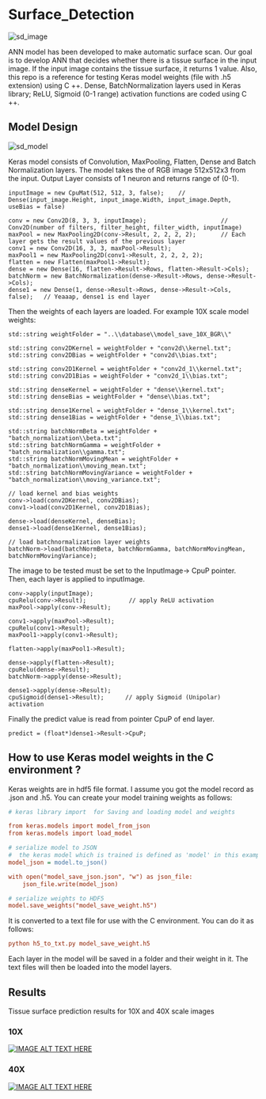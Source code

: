 # Surface_Detection

![sd_image]()

ANN model has been developed to make automatic surface scan. Our goal is to develop ANN that decides whether there is a tissue surface in the input image. If the input image contains the tissue surface, it returns 1 value. Also, this repo is a reference for testing Keras model weights (file with .h5 extension) using C ++. Dense, BatchNormalization layers used in Keras library; ReLU, Sigmoid (0-1 range) activation functions are coded using C ++.

## Model Design

![sd_model]()

Keras model consists of Convolution, MaxPooling, Flatten, Dense and Batch Normalization layers. The model takes the of RGB image 512x512x3 from the input. Output Layer consists of 1 neuron and returns range of (0-1).

```
inputImage = new CpuMat(512, 512, 3, false);    // Dense(input_image.Height, input_image.Width, input_image.Depth, useBias = false)

conv = new Conv2D(8, 3, 3, inputImage);                     // Conv2D(number of filters, filter_height, filter_width, inputImage)
maxPool = new MaxPooling2D(conv->Result, 2, 2, 2, 2);       // Each layer gets the result values of the previous layer
conv1 = new Conv2D(16, 3, 3, maxPool->Result);
maxPool1 = new MaxPooling2D(conv1->Result, 2, 2, 2, 2);
flatten = new Flatten(maxPool1->Result);
dense = new Dense(16, flatten->Result->Rows, flatten->Result->Cols);
batchNorm = new BatchNormalization(dense->Result->Rows, dense->Result->Cols);
dense1 = new Dense(1, dense->Result->Rows, dense->Result->Cols, false);   // Yeaaap, dense1 is end layer
```

Then the weights of each layers are loaded. For example 10X scale model weights:

```
std::string weightFolder = "..\\database\\model_save_10X_BGR\\"

std::string conv2DKernel = weightFolder + "conv2d\\kernel.txt";
std::string conv2DBias = weightFolder + "conv2d\\bias.txt";

std::string conv2D1Kernel = weightFolder + "conv2d_1\\kernel.txt";
std::string conv2D1Bias = weightFolder + "conv2d_1\\bias.txt";

std::string denseKernel = weightFolder + "dense\\kernel.txt";
std::string denseBias = weightFolder + "dense\\bias.txt";

std::string dense1Kernel = weightFolder + "dense_1\\kernel.txt";
std::string dense1Bias = weightFolder + "dense_1\\bias.txt";

std::string batchNormBeta = weightFolder + "batch_normalization\\beta.txt";
std::string batchNormGamma = weightFolder + "batch_normalization\\gamma.txt";
std::string batchNormMovingMean = weightFolder + "batch_normalization\\moving_mean.txt";
std::string batchNormMovingVariance = weightFolder + "batch_normalization\\moving_variance.txt";

// load kernel and bias weights
conv->load(conv2DKernel, conv2DBias);
conv1->load(conv2D1Kernel, conv2D1Bias);

dense->load(denseKernel, denseBias);
dense1->load(dense1Kernel, dense1Bias);

// load batchnormalization layer weights
batchNorm->load(batchNormBeta, batchNormGamma, batchNormMovingMean, batchNormMovingVariance);

```

The image to be tested must be set to the InputImage-> CpuP pointer.  
Then, each layer is applied to inputImage.

```
conv->apply(inputImage);
cpuRelu(conv->Result);            // apply ReLU activation
maxPool->apply(conv->Result);

conv1->apply(maxPool->Result);
cpuRelu(conv1->Result);
maxPool1->apply(conv1->Result);

flatten->apply(maxPool1->Result);

dense->apply(flatten->Result);
cpuRelu(dense->Result);
batchNorm->apply(dense->Result);

dense1->apply(dense->Result);
cpuSigmoid(dense1->Result);      // apply Sigmoid (Unipolar) activation
```

Finally the predict value is read from pointer CpuP of end layer.

```
predict = (float*)dense1->Result->CpuP;
```


## How to use Keras model weights in the C environment ?
Keras weights are in hdf5 file format. I assume you got the model record as .json and .h5.
You can create your model training weights as follows:

```ini
# keras library import  for Saving and loading model and weights

from keras.models import model_from_json
from keras.models import load_model

# serialize model to JSON
#  the keras model which is trained is defined as 'model' in this example
model_json = model.to_json()

with open("model_save_json.json", "w") as json_file:
    json_file.write(model_json)

# serialize weights to HDF5
model.save_weights("model_save_weight.h5")
```

It is converted to a text file for use with the C environment. You can do it as follows:

```ini
python h5_to_txt.py model_save_weight.h5
```

Each layer in the model will be saved in a folder and their weight in it. The text files will then be loaded into the model layers.

## Results

Tissue surface prediction results for 10X and 40X scale images

### 10X 

[![IMAGE ALT TEXT HERE](https://img.youtube.com/vi/3u07uDdLFPg/0.jpg)](https://www.youtube.com/watch?v=3u07uDdLFPg)

### 40X

[![IMAGE ALT TEXT HERE](https://img.youtube.com/vi/i5vTjojpWXc/0.jpg)](https://www.youtube.com/watch?v=i5vTjojpWXc)